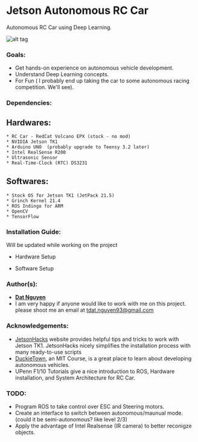 # Jetson Autonomous RC Car

Autonomous RC Car using Deep Learning.

![alt tag](https://github.com/dat-ai/jetson-car/raw/master/docs/img/jetson-car.jpg)

### Goals:
* Get hands-on experience on autonomous vehicle development.
* Understand Deep Learning concepts.
* For Fun ( I probably end up taking the car to some autonomous racing competition. We'll see).

### Dependencies:
 ## Hardwares:

	* RC Car - RedCat Volcano EPX (stock - no mod)
	* NVIDIA Jetson TK1
	* Arduino UNO  (probably upgrade to Teensy 3.2 later)
	* Intel RealSense R200
	* Ultrasonic Sensor
	* Real-Time-Clock (RTC) DS3231

 ## Softwares:

	* Stock OS for Jetson TK1 (JetPack 21.5)
	* Grinch Kernel 21.4
	* ROS Indingo for ARM
	* OpenCV
	* TensorFlow

### Installation Guide:
Will be updated while working on the project

 * Hardware Setup
 
 * Software Setup


### Author(s):
* [**Dat Nguyen**](https://github.com/dat-ai)
* I am very happy if anyone would like to work with me on this project. please shoot me an email at tdat.nguyen93@gmail.com

### Acknowledgements:
* [JetsonHacks](http://www.jetsonhacks.com/) website provides helpful tips and tricks to work with Jetson TK1. JetsonHacks nicely simplifies the installation process with many ready-to-use scripts
* [DuckieTown](http://duckietown.mit.edu), an MIT Course,  is a great place to learn about developing autonomous vehicles.
* UPenn F1/10 Tutorials give a nice introduction to ROS, Hardware installation, and System Architecture for RC Car.

### TODO:
* Program ROS to take control over ESC and Steering motors.
* Create an interface to switch between autonomous/maunual mode. (could it be semi-autonomous? like level 2/3)
* Apply the advantage of Intel Realsense (IR camera) to better reconigze objects.

